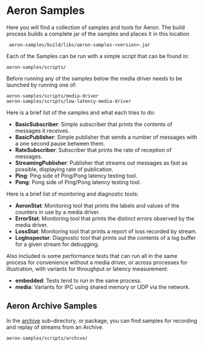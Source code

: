 # Aeron Samples

Here you will find a collection of samples and tools for Aeron. The build process builds a complete
jar of the samples and places it in this location

     aeron-samples/build/libs/aeron-samples-<version>.jar

Each of the Samples can be run with a simple script that can be found in:

    aeron-samples/scripts/

Before running any of the samples below the media driver needs to be launched by running one of:

    aeron-samples/scripts/media-driver
    aeron-samples/scripts/low-latency-media-driver
    
Here is a brief list of the samples and what each tries to do:

- __BasicSubscriber__: Simple subscriber that prints the contents of messages it receives.
- __BasicPublisher__: Simple publisher that sends a number of messages with a one second pause between them.
- __RateSubscriber__: Subscriber that prints the rate of reception of messages.
- __StreamingPublisher__: Publisher that streams out messages as fast as possible, displaying rate of publication.
- __Ping__: Ping side of Ping/Pong latency testing tool.
- __Pong__: Pong side of Ping/Pong latency testing tool.

Here is a brief list of monitoring and diagnostic tools:

- __AeronStat__: Monitoring tool that prints the labels and values of the counters in use by a media driver.
- __ErrorStat__: Monitoring tool that prints the distinct errors observed by the media driver.
- __LossStat__: Monitoring tool that prints a report of loss recorded by stream.
- __LogInspector__: Diagnostic tool that prints out the contents of a log buffer for a given stream for debugging.

Also included is some performance tests that can run all in the same process for convenience without a media driver,
 or across processes for illustration, with variants for throughput or latency measurement:

- __embedded__: Tests tend to run in the same process.
- __media__: Variants for IPC using shared memory or UDP via the network.

## Aeron Archive Samples

In the [archive](https://github.com/real-logic/aeron/tree/master/aeron-samples/scripts/archive) sub-directory, 
or package, you can find samples for recording and replay of streams from an Archive.

    aeron-samples/scripts/archive/
